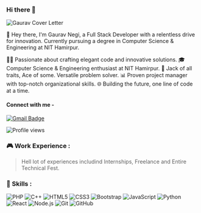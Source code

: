 ### Hi there 👋


![Gaurav Cover Letter](https://i.postimg.cc/3w8x3CT2/Black-and-Yellow-Modern-Free-e-Course-Twitter-Cover-2.gif) 


🚀 Hey there, I'm Gaurav Negi, a Full Stack Developer with a relentless drive for innovation. Currently pursuing a degree in Computer Science & Engineering at NIT Hamirpur.

👨‍💻 Passionate about crafting elegant code and innovative solutions.
🎓 Computer Science & Engineering enthusiast at NIT Hamirpur.
🔧 Jack of all traits, Ace of some. Versatile problem solver.
📊 Proven project manager with top-notch organizational skills.
🌐 Building the future, one line of code at a time.

#### Connect with me -
[![Gmail Badge](https://img.shields.io/badge/-negigaurav0340@gmail.com-c14438?style=flat-square&logo=Gmail&logoColor=white&link=mailto:negigaurav0340@gmail.com)](mailto:negigaurav0340@gmail.com) 

![Profile views](https://komarev.com/ghpvc/?username=Gauru3040)


### :video_game: Work Experience :
> Hell lot of experiences includind Internships, Freelance and Entire Technical Fest. 

### 🥇 Skills :
![PHP](https://img.shields.io/badge/-PHP-00599C?style=flat-square&logo=PHP)
![C++](https://img.shields.io/badge/-C++-00599C?style=flat-square&logo=c)
![HTML5](https://img.shields.io/badge/-HTML5-E34F26?style=flat-square&logo=html5&logoColor=white)
![CSS3](https://img.shields.io/badge/-CSS3-1572B6?style=flat-square&logo=css3)
![Bootstrap](https://img.shields.io/badge/-Bootstrap-563D7C?style=flat-square&logo=bootstrap)
![JavaScript](https://img.shields.io/badge/-JavaScript-black?style=flat-square&logo=javascript)
![Python](https://img.shields.io/badge/Python-black?style=flat-square&logo=python)
![React](https://img.shields.io/badge/-React-black?style=flat-square&logo=react)
![Node.js](https://img.shields.io/badge/-Node.js-49CB41?style=flat-square&logo=node.js)
![Git](https://img.shields.io/badge/-Git-black?style=flat-square&logo=git)
![GitHub](https://img.shields.io/badge/-GitHub-181717?style=flat-square&logo=github)
